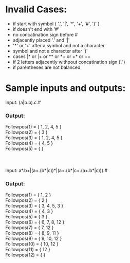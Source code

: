 <h1>Invalid Cases:</h1>
<ul>
  
  <li>if start with symbol ( '.', '|', '*', '+', '#', ')' )</li>
  <li>if doesn't end with '#'</li>
  <li>no concatination sign before #</li>
  <li>adjacently placed '.' and '|'</li>
  <li>'*' or '+' after a symbol and not a character</li>
  <li>symbol and not a character after '('</li>
  <li>cases |* or |+ or ** or *+ or +* or ++ </li>
  <li>if 2 letters adjacently withpout concatination sign ('.')</li>
  <li>if parentheses are not balanced</li>
  
</ul>


<h1>Sample inputs and outputs:</h1>

Input: (a|b.b)*.c*.#
<h3>Output:</h3>
Followpos(1) = { 1, 2, 4, 5 } <br>
Followpos(2) = { 3 }<br>
Followpos(3) = { 1, 2, 4, 5 }<br>
Followpos(4) = { 4, 5 }<br>
Followpos(5) = {  }<br>
<br><br><br>
Input: a*.b+|(a+.(b*|c))*|(a+.(b*|c+.(a+.b*|c))).#
<h3>Output:</h3>
Followpos(1) = { 1, 2 }<br>
Followpos(2) = { 2 }<br>
Followpos(3) = { 3, 4, 5, 3 }<br>
Followpos(4) = { 4, 3 }<br>
Followpos(5) = { 3 }<br>
Followpos(6) = { 6, 7, 8, 12 }<br>
Followpos(7) = { 7, 12 }<br>
Followpos(8) = { 8, 9, 11 }<br>
Followpos(9) = { 9, 10, 12 }<br>
Followpos(10) = { 10, 12 }<br>
Followpos(11) = { 12 }<br>
Followpos(12) = {  }<br>
